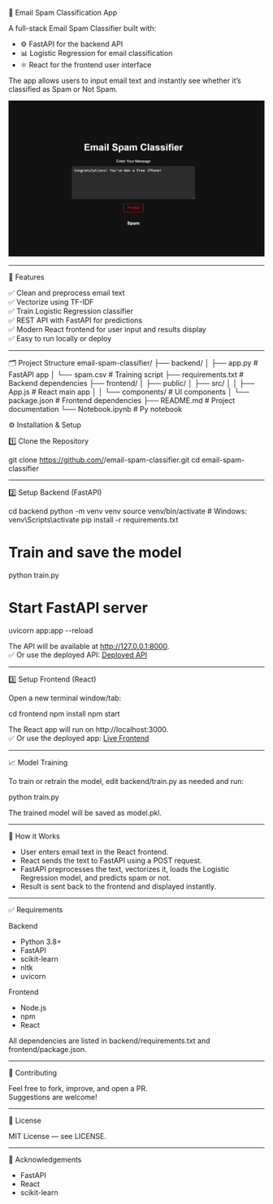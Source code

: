 
📧 Email Spam Classification App

A full-stack Email Spam Classifier built with:

- ⚙️ FastAPI for the backend API
- 📊 Logistic Regression for email classification
- ⚛️ React for the frontend user interface

The app allows users to input email text and instantly see whether it’s classified as Spam or Not Spam.

![App Screenshot](./email_classifer.png)


---

🚀 Features

✅ Clean and preprocess email text  
✅ Vectorize using TF-IDF  
✅ Train Logistic Regression classifier  
✅ REST API with FastAPI for predictions  
✅ Modern React frontend for user input and results display  
✅ Easy to run locally or deploy

---

🗂️ Project Structure
 email-spam-classifier/
├── backend/
│   ├── app.py            # FastAPI app
│   └── spam.csv          # Training script
├── requirements.txt      # Backend dependencies
├── frontend/
│   ├── public/
│   ├── src/
│   │   ├── App.js        # React main app
│   │   └── components/   # UI components
│   └── package.json      # Frontend dependencies
├── README.md             # Project documentation
└── Notebook.ipynb        # Py notebook


⚙️ Installation & Setup

1️⃣ Clone the Repository

git clone https://github.com/<your-username>/email-spam-classifier.git
cd email-spam-classifier

---

2️⃣ Setup Backend (FastAPI)

cd backend
python -m venv venv
source venv/bin/activate  # Windows: venv\Scripts\activate
pip install -r requirements.txt

# Train and save the model
python train.py

# Start FastAPI server
uvicorn app:app --reload

The API will be available at http://127.0.0.1:8000.  
✅ Or use the deployed API: [Deployed API](https://backend-email-spam.onrender.com/)

---

3️⃣ Setup Frontend (React)

Open a new terminal window/tab:

cd frontend
npm install
npm start

The React app will run on http://localhost:3000.  
✅ Or use the deployed app: [Live Frontend](https://email-span-detection-204z6vabr-aditya04012s-projects.vercel.app/)

---

📈 Model Training

To train or retrain the model, edit backend/train.py as needed and run:

python train.py

The trained model will be saved as model.pkl.

---

📡 How it Works

- User enters email text in the React frontend.
- React sends the text to FastAPI using a POST request.
- FastAPI preprocesses the text, vectorizes it, loads the Logistic Regression model, and predicts spam or not.
- Result is sent back to the frontend and displayed instantly.

---

✅ Requirements

Backend

- Python 3.8+
- FastAPI
- scikit-learn
- nltk
- uvicorn

Frontend

- Node.js
- npm
- React

All dependencies are listed in backend/requirements.txt and frontend/package.json.

---



🤝 Contributing

Feel free to fork, improve, and open a PR.  
Suggestions are welcome!

---

📜 License

MIT License — see LICENSE.

---

🙌 Acknowledgements

- FastAPI
- React
- scikit-learn
